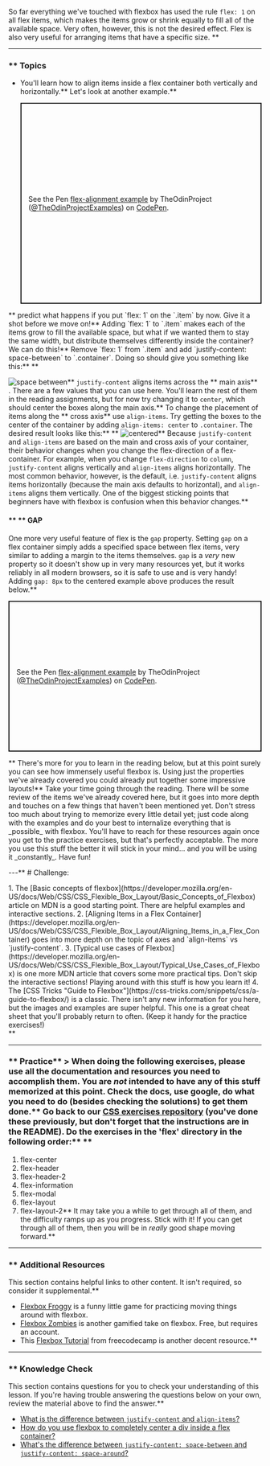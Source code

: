 So far everything we've touched with flexbox has used the rule `flex: 1` on all flex items, which makes the items grow or shrink equally to fill all of the available space. Very often, however, this is not the desired effect. Flex is also very useful for arranging items that have a specific size. ** 

---


### ** Topics
* You'll learn how to align items inside a flex container both vertically and horizontally.** Let's look at another example.** <p class="codepen" data-height="400" data-default-tab="html,result" data-slug-hash="MWoyBzR" data-editable="true" data-user="TheOdinProjectExamples" style="height: 400px; box-sizing: border-box; display: flex; align-items: center; justify-content: center; border: 2px solid; margin: 1em 0; padding: 1em;">
  <span>See the Pen <a href="https://codepen.io/TheOdinProjectExamples/pen/MWoyBzR">
  flex-alignment example</a> by TheOdinProject (<a href="https://codepen.io/TheOdinProjectExamples">@TheOdinProjectExamples</a>)
  on <a href="https://codepen.io">CodePen</a>.</span>

</p>

<script async src="https://cpwebassets.codepen.io/assets/embed/ei.js"></script>**  predict what happens if you put `flex: 1` on the `.item` by now. Give it a shot before we move on!** Adding `flex: 1` to `.item` makes each of the items grow to fill the available space, but what if we wanted them to stay the same width, but distribute themselves differently inside the container? We can do this!** Remove `flex: 1` from `.item` and add `justify-content: space-between` to `.container`. Doing so should give you something like this:** ** 
![space between](https://cdn.statically.io/gh/TheOdinProject/curriculum/495704c6eb6bf33bc927534f231533a82b27b2ac/html_css/v2/foundations/flexbox/imgs/07.png)** `justify-content` aligns items across the ** main axis** . There are a few values that you can use here. You'll learn the rest of them in the reading assignments, but for now try changing it to `center`, which should center the boxes along the main axis.** To change the placement of items along the ** cross axis**  use `align-items`. Try getting the boxes to the center of the container by adding `align-items: center` to `.container`. The desired result looks like this:** ** 
![centered](https://cdn.statically.io/gh/TheOdinProject/curriculum/495704c6eb6bf33bc927534f231533a82b27b2ac/html_css/v2/foundations/flexbox/imgs/08.png)** Because `justify-content` and `align-items` are based on the main and cross axis of your container, their behavior changes when you change the flex-direction of a flex-container. For example, when you change `flex-direction` to `column`, `justify-content` aligns vertically and `align-items` aligns horizontally. The most common behavior, however, is the default, i.e. `justify-content` aligns items horizontally (because the main axis defaults to horizontal), and `align-items` aligns them vertically. One of the biggest sticking points that beginners have with flexbox is confusion when this behavior changes.** 
#### ** ** GAP
One more very useful feature of flex is the `gap` property. Setting `gap` on a flex container simply adds a specified space between flex items, very similar to adding a margin to the items themselves. `gap` is a _very_ new property so it doesn't show up in very many resources yet, but it works reliably in all modern browsers, so it is safe to use and is very handy! Adding `gap: 8px` to the centered example above produces the result below.** <p class="codepen" data-height="300" data-default-tab="html,result" data-slug-hash="qBjZyea" data-editable="true" data-user="TheOdinProjectExamples" style="height: 300px; box-sizing: border-box; display: flex; align-items: center; justify-content: center; border: 2px solid; margin: 1em 0; padding: 1em;">
  <span>See the Pen <a href="https://codepen.io/TheOdinProjectExamples/pen/qBjZyea">
  flex-alignment example</a> by TheOdinProject (<a href="https://codepen.io/TheOdinProjectExamples">@TheOdinProjectExamples</a>)
  on <a href="https://codepen.io">CodePen</a>.</span>

</p>

<script async src="https://cpwebassets.codepen.io/assets/embed/ei.js"></script>** There's more for you to learn in the reading below, but at this point surely you can see how immensely useful flexbox is. Using just the properties we've already covered you could already put together some impressive layouts!** Take your time going through the reading. There will be some review of the items we've already covered here, but it goes into more depth and touches on a few things that haven't been mentioned yet. Don't stress too much about trying to memorize every little detail yet; just code along with the examples and do your best to internalize everything that is _possible_ with flexbox. You'll have to reach for these resources again once you get to the practice exercises, but that's perfectly acceptable. The more you use this stuff the better it will stick in your mind... and you will be using it _constantly_. Have fun!
---** # Challenge:
<div class="lesson-content__panel" markdown="1">
1. The [Basic concepts of flexbox](https://developer.mozilla.org/en-US/docs/Web/CSS/CSS_Flexible_Box_Layout/Basic_Concepts_of_Flexbox) article on MDN is a good starting point. There are helpful examples and interactive sections.
2. [Aligning Items in a Flex Container](https://developer.mozilla.org/en-US/docs/Web/CSS/CSS_Flexible_Box_Layout/Aligning_Items_in_a_Flex_Container) goes into more depth on the topic of axes and `align-items` vs `justify-content`.
3. [Typical use cases of Flexbox](https://developer.mozilla.org/en-US/docs/Web/CSS/CSS_Flexible_Box_Layout/Typical_Use_Cases_of_Flexbox) is one more MDN article that covers some more practical tips. Don't skip the interactive sections! Playing around with this stuff is how you learn it!
4. The [CSS Tricks "Guide to Flexbox"](https://css-tricks.com/snippets/css/a-guide-to-flexbox/) is a classic. There isn't any new information for you here, but the images and examples are super helpful. This one is a great cheat sheet that you'll probably return to often. (Keep it handy for the practice exercises!)
</div>** 

---


### ** Practice** > When doing the following exercises, please use all the documentation and resources you need to accomplish them. You are _not_ intended to have any of this stuff memorized at this point. Check the docs, use google, do what you need to do (besides checking the solutions) to get them done.** Go back to our [CSS exercises repository](https://github.com/TheOdinProject/css-exercises) (you've done these previously, but don't forget that the instructions are in the README). Do the exercises in the 'flex' directory in the following order:** ** 
1. flex-center
2. flex-header
3. flex-header-2
4. flex-information
5. flex-modal
6. flex-layout
7. flex-layout-2** It may take you a while to get through all of them, and the difficulty ramps up as you progress. Stick with it! If you can get through all of them, then you will be in _really_ good shape moving forward.** 

---


### ** Additional Resources
This section contains helpful links to other content. It isn't required, so consider it supplemental.** 

* [Flexbox Froggy](https://flexboxfroggy.com/) is a funny little game for practicing moving things around with flexbox.
* [Flexbox Zombies](https://mastery.games/flexboxzombies/) is another gamified take on flexbox. Free, but requires an account.
* This [Flexbox Tutorial](https://www.freecodecamp.org/news/css-flexbox-tutorial-with-cheatsheet/) from freecodecamp is another decent resource.** 

---


### ** Knowledge Check
This section contains questions for you to check your understanding of this lesson. If you're having trouble answering the questions below on your own, review the material above to find the answer.** 

* <a class="knowledge-check-link" href="https://developer.mozilla.org/en-US/docs/Web/CSS/CSS_Flexible_Box_Layout/Aligning_Items_in_a_Flex_Container">What is the difference between `justify-content` and `align-items`?</a>
* <a class="knowledge-check-link" href="https://developer.mozilla.org/en-US/docs/Web/CSS/CSS_Flexible_Box_Layout/Aligning_Items_in_a_Flex_Container">How do you use flexbox to completely center a div inside a flex container?</a>
* <a class="knowledge-check-link" href="https://css-tricks.com/snippets/css/a-guide-to-flexbox/">What's the difference between `justify-content: space-between` and `justify-content: space-around`?</a>
